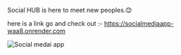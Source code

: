 Social HUB is here to meet new peoples.😊 

here is a link go and check out :- https://socialmediaapp-waa8.onrender.com

![Social medai app](https://github.com/user-attachments/assets/2bbd25d9-050b-414f-8bd9-c4dc8636178f)


